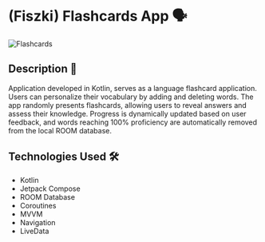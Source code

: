 # (Fiszki) Flashcards App 🗣️

![Flashcards](https://github.com/TAleksandra/Fiszki/assets/38258955/26851074-b410-40af-874a-6ac6df35e784)

## Description 📄

Application developed in Kotlin, serves as a language flashcard application. Users can personalize their vocabulary by adding and deleting words. The app randomly presents flashcards, allowing users to reveal answers and assess their knowledge. Progress is dynamically updated based on user feedback, and words reaching 100% proficiency are automatically removed from the local ROOM database.

## Technologies Used 🛠️

- Kotlin
- Jetpack Compose
- ROOM Database
- Coroutines
- MVVM
- Navigation
- LiveData
